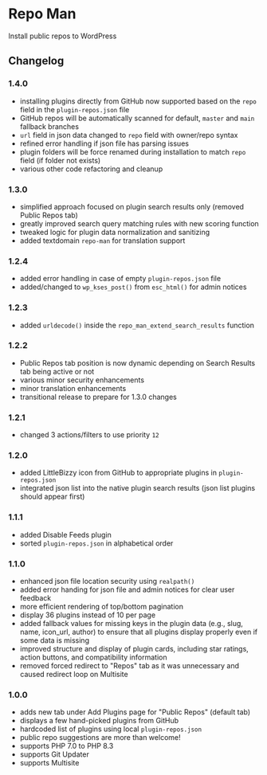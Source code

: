 # Repo Man

Install public repos to WordPress

## Changelog

### 1.4.0
- installing plugins directly from GitHub now supported based on the `repo` field in the `plugin-repos.json` file
- GitHub repos will be automatically scanned for default, `master` and `main` fallback branches
- `url` field in json data changed to `repo` field with owner/repo syntax
- refined error handling if json file has parsing issues
- plugin folders will be force renamed during installation to match `repo` field (if folder not exists)
- various other code refactoring and cleanup

### 1.3.0
- simplified approach focused on plugin search results only (removed Public Repos tab)
- greatly improved search query matching rules with new scoring function
- tweaked logic for plugin data normalization and sanitizing
- added textdomain `repo-man` for translation support

### 1.2.4
- added error handling in case of empty `plugin-repos.json` file
- added/changed to `wp_kses_post()` from `esc_html()` for admin notices

### 1.2.3
- added `urldecode()` inside the `repo_man_extend_search_results` function

### 1.2.2 
- Public Repos tab position is now dynamic depending on Search Results tab being active or not
- various minor security enhancements
- minor translation enhancements
- transitional release to prepare for 1.3.0 changes

### 1.2.1
- changed 3 actions/filters to use priority `12`

### 1.2.0
- added LittleBizzy icon from GitHub to appropriate plugins in `plugin-repos.json`
- integrated json list into the native plugin search results (json list plugins should appear first)

### 1.1.1
- added Disable Feeds plugin
- sorted `plugin-repos.json` in alphabetical order

### 1.1.0
- enhanced json file location security using `realpath()`
- added error handing for json file and admin notices for clear user feedback
- more efficient rendering of top/bottom pagination
- display 36 plugins instead of 10 per page
- added fallback values for missing keys in the plugin data (e.g., slug, name, icon_url, author) to ensure that all plugins display properly even if some data is missing
- improved structure and display of plugin cards, including star ratings, action buttons, and compatibility information
- removed forced redirect to  "Repos" tab as it was unnecessary and caused redirect loop on Multisite

### 1.0.0
- adds new tab under Add Plugins page for "Public Repos" (default tab)
- displays a few hand-picked plugins from GitHub
- hardcoded list of plugins using local `plugin-repos.json`
- public repo suggestions are more than welcome!
- supports PHP 7.0 to PHP 8.3
- supports Git Updater
- supports Multisite
